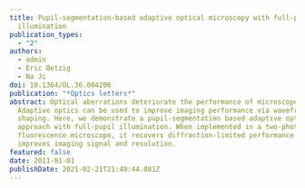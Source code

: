 ```yaml
---
title: Pupil-segmentation-based adaptive optical microscopy with full-pupil
  illumination
publication_types:
  - "2"
authors:
  - admin
  - Eric Betzig
  - Na Ji
doi: 10.1364/OL.36.004206
publication: "*Optics letters*"
abstract: Optical aberrations deteriorate the performance of microscopes.
  Adaptive optics can be used to improve imaging performance via wavefront
  shaping. Here, we demonstrate a pupil-segmentation based adaptive optical
  approach with full-pupil illumination. When implemented in a two-photon
  fluorescence microscope, it recovers diffraction-limited performance and
  improves imaging signal and resolution.
featured: false
date: 2011-01-01
publishDate: 2021-02-21T21:49:44.081Z
---
```

